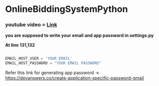 # OnlineBiddingSystemPython

### youtube video = <a href="https://youtu.be/7dj0B4hTrgQ">Link</a>

**you are supposed to write your email and app password in settings.py**<br/>

**At line 131,132**


```python

EMAIL_HOST_USER = 'YOUR EMAIL'
EMAIL_HOST_PASSWORD = "YOUR EMAIL PASSWORD"

```

Refer this link for generating app password -> https://devanswers.co/create-application-specific-password-gmail
